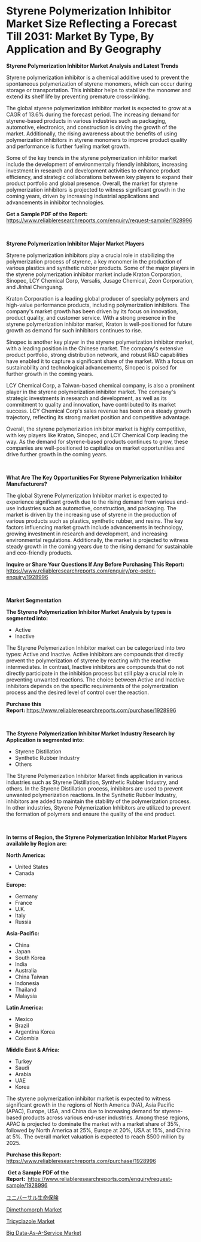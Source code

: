 <p><h1>Styrene Polymerization Inhibitor Market Size Reflecting a Forecast Till 2031: Market By Type, By Application and By Geography</h1></p><p><strong>Styrene Polymerization Inhibitor Market Analysis and Latest Trends</strong></p>
<p><p>Styrene polymerization inhibitor is a chemical additive used to prevent the spontaneous polymerization of styrene monomers, which can occur during storage or transportation. This inhibitor helps to stabilize the monomer and extend its shelf life by preventing premature cross-linking.</p><p>The global styrene polymerization inhibitor market is expected to grow at a CAGR of 13.6% during the forecast period. The increasing demand for styrene-based products in various industries such as packaging, automotive, electronics, and construction is driving the growth of the market. Additionally, the rising awareness about the benefits of using polymerization inhibitors in styrene monomers to improve product quality and performance is further fueling market growth.</p><p>Some of the key trends in the styrene polymerization inhibitor market include the development of environmentally friendly inhibitors, increasing investment in research and development activities to enhance product efficiency, and strategic collaborations between key players to expand their product portfolio and global presence. Overall, the market for styrene polymerization inhibitors is projected to witness significant growth in the coming years, driven by increasing industrial applications and advancements in inhibitor technologies.</p></p>
<p><strong>Get a Sample PDF of the Report:&nbsp;</strong> <a href="https://www.reliableresearchreports.com/enquiry/request-sample/1928996">https://www.reliableresearchreports.com/enquiry/request-sample/1928996</a></p>
<p>&nbsp;</p>
<p><strong>Styrene Polymerization Inhibitor Major Market Players</strong></p>
<p><p>Styrene polymerization inhibitors play a crucial role in stabilizing the polymerization process of styrene, a key monomer in the production of various plastics and synthetic rubber products. Some of the major players in the styrene polymerization inhibitor market include Kraton Corporation, Sinopec, LCY Chemical Corp, Versalis, Jusage Chemical, Zeon Corporation, and Jinhai Chenguang.</p><p>Kraton Corporation is a leading global producer of specialty polymers and high-value performance products, including polymerization inhibitors. The company's market growth has been driven by its focus on innovation, product quality, and customer service. With a strong presence in the styrene polymerization inhibitor market, Kraton is well-positioned for future growth as demand for such inhibitors continues to rise.</p><p>Sinopec is another key player in the styrene polymerization inhibitor market, with a leading position in the Chinese market. The company's extensive product portfolio, strong distribution network, and robust R&D capabilities have enabled it to capture a significant share of the market. With a focus on sustainability and technological advancements, Sinopec is poised for further growth in the coming years.</p><p>LCY Chemical Corp, a Taiwan-based chemical company, is also a prominent player in the styrene polymerization inhibitor market. The company's strategic investments in research and development, as well as its commitment to quality and innovation, have contributed to its market success. LCY Chemical Corp's sales revenue has been on a steady growth trajectory, reflecting its strong market position and competitive advantage.</p><p>Overall, the styrene polymerization inhibitor market is highly competitive, with key players like Kraton, Sinopec, and LCY Chemical Corp leading the way. As the demand for styrene-based products continues to grow, these companies are well-positioned to capitalize on market opportunities and drive further growth in the coming years.</p></p>
<p>&nbsp;</p>
<p><strong>What Are The Key Opportunities For Styrene Polymerization Inhibitor Manufacturers?</strong></p>
<p><p>The global Styrene Polymerization Inhibitor market is expected to experience significant growth due to the rising demand from various end-use industries such as automotive, construction, and packaging. The market is driven by the increasing use of styrene in the production of various products such as plastics, synthetic rubber, and resins. The key factors influencing market growth include advancements in technology, growing investment in research and development, and increasing environmental regulations. Additionally, the market is projected to witness steady growth in the coming years due to the rising demand for sustainable and eco-friendly products.</p></p>
<p><strong>Inquire or Share Your Questions If Any Before Purchasing This Report:</strong> <a href="https://www.reliableresearchreports.com/enquiry/pre-order-enquiry/1928996">https://www.reliableresearchreports.com/enquiry/pre-order-enquiry/1928996</a></p>
<p>&nbsp;</p>
<p><strong>Market Segmentation</strong></p>
<p><strong>The Styrene Polymerization Inhibitor Market Analysis by types is segmented into:</strong></p>
<p><ul><li>Active</li><li>Inactive</li></ul></p>
<p><p>The Styrene Polymerization Inhibitor market can be categorized into two types: Active and Inactive. Active inhibitors are compounds that directly prevent the polymerization of styrene by reacting with the reactive intermediates. In contrast, Inactive inhibitors are compounds that do not directly participate in the inhibition process but still play a crucial role in preventing unwanted reactions. The choice between Active and Inactive inhibitors depends on the specific requirements of the polymerization process and the desired level of control over the reaction.</p></p>
<p><strong>Purchase this Report:&nbsp;</strong><a href="https://www.reliableresearchreports.com/purchase/1928996">https://www.reliableresearchreports.com/purchase/1928996</a></p>
<p>&nbsp;</p>
<p><strong>The Styrene Polymerization Inhibitor Market Industry Research by Application is segmented into:</strong></p>
<p><ul><li>Styrene Distillation</li><li>Synthetic Rubber Industry</li><li>Others</li></ul></p>
<p><p>The Styrene Polymerization Inhibitor Market finds application in various industries such as Styrene Distillation, Synthetic Rubber Industry, and others. In the Styrene Distillation process, inhibitors are used to prevent unwanted polymerization reactions. In the Synthetic Rubber Industry, inhibitors are added to maintain the stability of the polymerization process. In other industries, Styrene Polymerization Inhibitors are utilized to prevent the formation of polymers and ensure the quality of the end product.</p></p>
<p>&nbsp;</p>
<p><strong>In terms of Region, the Styrene Polymerization Inhibitor Market Players available by Region are:</strong></p>
<p>
    <p> <strong> North America: </strong>
        <ul>
            <li>United States</li>
            <li>Canada</li>
        </ul>
        </p> 
    <p> <strong> Europe: </strong>
        <ul>
            <li>Germany</li>
            <li>France</li>
            <li>U.K.</li>
            <li>Italy</li>
            <li>Russia</li>
        </ul>
        </p> 
    <p> <strong> Asia-Pacific: </strong>
        <ul>
            <li>China</li>
            <li>Japan</li>
            <li>South Korea</li>
            <li>India</li>
            <li>Australia</li>
            <li>China Taiwan</li>
            <li>Indonesia</li>
            <li>Thailand</li>
            <li>Malaysia</li>
        </ul>
        </p> 
    <p> <strong> Latin America: </strong>
        <ul>
            <li>Mexico</li>
            <li>Brazil</li>
            <li>Argentina Korea</li>
            <li>Colombia</li>
        </ul>
        </p> 
    <p> <strong> Middle East & Africa: </strong>
        <ul>
            <li>Turkey</li>
            <li>Saudi</li>
            <li>Arabia</li>
            <li>UAE</li>
            <li>Korea</li>
        </ul>
    </p>
    </p>
<p><p>The styrene polymerization inhibitor market is expected to witness significant growth in the regions of North America (NA), Asia Pacific (APAC), Europe, USA, and China due to increasing demand for styrene-based products across various end-user industries. Among these regions, APAC is projected to dominate the market with a market share of 35%, followed by North America at 25%, Europe at 20%, USA at 15%, and China at 5%. The overall market valuation is expected to reach $500 million by 2025.</p></p>
<p><strong>Purchase this Report: </strong><a href="https://www.reliableresearchreports.com/purchase/1928996">https://www.reliableresearchreports.com/purchase/1928996</a></p>
<p>&nbsp;<strong>Get a Sample PDF of the Report:&nbsp;&nbsp;</strong><a href="https://www.reliableresearchreports.com/enquiry/request-sample/1928996">https://www.reliableresearchreports.com/enquiry/request-sample/1928996</a></p>
<p><strong></strong></p>
<p><p><a href="https://github.com/bevdtkn4419963/Market-Research-Report-List-1/blob/main/2097474193157.md">ユニバーサル生命保険</a></p><p><a href="https://github.com/timeliteaut/Market-Research-Report-List-1/blob/main/dimethomorph-market.md">Dimethomorph Market</a></p><p><a href="https://github.com/bobicer/Market-Research-Report-List-2/blob/main/tricyclazole-market.md">Tricyclazole Market</a></p><p><a href="https://issuu.com/reportprime-2/docs/big-data-as-a-service-market-size-2030.pptx">Big Data-As-A-Service Market</a></p></p>